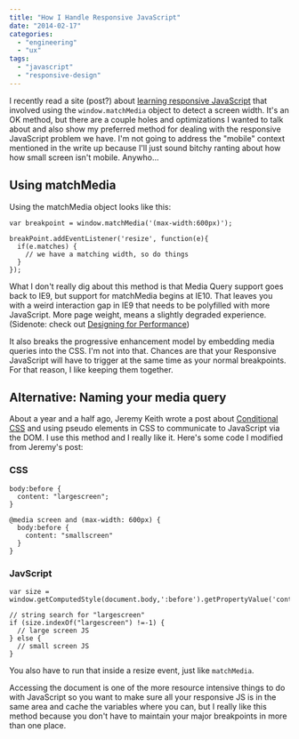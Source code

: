 ```yaml
---
title: "How I Handle Responsive JavaScript"
date: "2014-02-17"
categories: 
  - "engineering"
  - "ux"
tags: 
  - "javascript"
  - "responsive-design"
---
```


I recently read a site (post?) about [learning responsive JavaScript](http://www.responsivejavascript.com/) that involved using the `window.matchMedia` object to detect a screen width. It's an OK method, but there are a couple holes and optimizations I wanted to talk about and also show my preferred method for dealing with the responsive JavaScript problem we have. I'm not going to address the "mobile" context mentioned in the write up because I'll just sound bitchy ranting about how how small screen isn't mobile. Anywho...

## Using matchMedia

Using the matchMedia object looks like this:

```
var breakpoint = window.matchMedia('(max-width:600px)');

breakPoint.addEventListener('resize', function(e){
  if(e.matches) {
    // we have a matching width, so do things
  }
});
```

What I don't really dig about this method is that Media Query support goes back to IE9, but support for matchMedia begins at IE10. That leaves you with a weird interaction gap in IE9 that needs to be polyfilled with more JavaScript. More page weight, means a slightly degraded experience. (Sidenote: check out [Designing for Performance](https://speakerdeck.com/lara/design-for-performance))

It also breaks the progressive enhancement model by embedding media queries into the CSS. I'm not into that. Chances are that your Responsive JavaScript will have to trigger at the same time as your normal breakpoints. For that reason, I like keeping them together.

## Alternative: Naming your media query

About a year and a half ago, Jeremy Keith wrote a post about [Conditional CSS](http://adactio.com/journal/5429/) and using pseudo elements in CSS to communicate to JavaScript via the DOM. I use this method and I really like it. Here's some code I modified from Jeremy's post:

### CSS

```
body:before {
  content: "largescreen";
}

@media screen and (max-width: 600px) {
  body:before {
    content: "smallscreen"
  }
}
```

### JavScript

```
var size = window.getComputedStyle(document.body,':before').getPropertyValue('content');

// string search for "largescreen"
if (size.indexOf("largescreen") !=-1) {
  // large screen JS
} else {
  // small screen JS
}
```

You also have to run that inside a resize event, just like `matchMedia`.

Accessing the document is one of the more resource intensive things to do with JavaScript so you want to make sure all your responsive JS is in the same area and cache the variables where you can, but I really like this method because you don't have to maintain your major breakpoints in more than one place.
